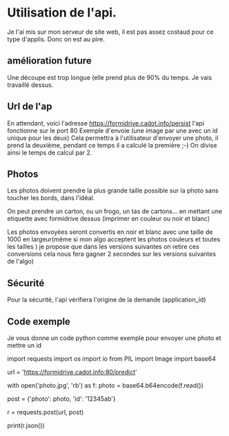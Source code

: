 # Utilisation de l'api.

Je l'ai mis sur mon serveur de site web, il est pas assez costaud pour ce type d'applis.
Donc on est au pire.

## amélioration future
Une découpe est trop longue (elle prend plus de 90% du temps.
Je vais travaillé dessus.

## Url de l'ap
En attendant, voici l'adresse https://formidrive.cadot.info/persist
l'api fonctionne sur le port 80 
Exemple d'envoie (une image par une avec un id unique pour les deux)
Cela permettra à l'utilisateur d'envoyer une photo, il prend la deuxième, pendant ce temps il a calculé la première ;-)
On divise ainsi le temps de calcul par 2.

## Photos
Les photos doivent prendre la plus grande taille possible sur la photo sans toucher les bords, dans l'idéal.

On peut prendre un carton, ou un frogo, un tas de cartons... en mettant une etiquette avec formidrive dessus (imprimer en couleur ou noir et blanc)

Les photos envoyées seront convertis en noir et blanc  avec une taille de 1000 en largeur(même si mon algo acceptent les photos couleurs et toutes les tailles ) je propose que dans les versions suivantes on retire ces conversions cela nous fera gagner 2 secondes sur les versions suivantes de l'algo)

## Sécurité
Pour la sécurité, l'api vérifiera l'origine de la demande (application_id) 

## Code exemple
Je vous donne un code python comme exemple pour envoyer une photo et mettre un id


import requests
import os
import io
from PIL import Image
import base64

url = 'https://formidrive.cadot.info:80/predict'

with open('photo.jpg', 'rb') as f:
    photo = base64.b64encode(f.read())

post = {'photo': photo, 'id': '12345ab'}

r = requests.post(url, post)


print(r.json())
